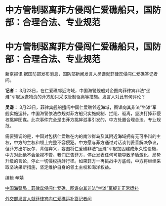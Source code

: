 # 中方管制驱离菲方侵闯仁爱礁船只，国防部：合理合法、专业规范

# 中方管制驱离菲方侵闯仁爱礁船只，国防部：合理合法、专业规范

新京报讯 据国防部发布消息，国防部新闻发言人吴谦就菲律宾侵闯仁爱礁答记者问。

**记者：** 3月23日，在仁爱礁邻近海域，中国海警舰船对企图向菲律宾非法“坐滩”军舰运送物资的菲方船只采取管制驱离等措施。发言人对此有何评论？

**吴谦：**
3月23日，菲律宾舰船擅闯中国仁爱礁邻近海域，图谋向其非法“坐滩”军舰实施运补。中国海警依法依规对菲方船只实施规制、拦阻、驱离，坚决打掉菲侵权挑衅图谋。此次事件完全是由菲方挑衅滋事引发的，中方处置合理合法、专业规范。

需要强调的是，中国对包括仁爱礁在内的南沙群岛及其附近海域拥有无可争辩的主权，中方的主权和领土完整不容侵犯。中方愿与菲方通过对话谈判妥善解决争议，但菲方出尔反尔、背信弃义，妄图将仁爱礁非法“坐滩”军舰加固建成永久性设施，中方对此绝不会坐视不管。我们正告菲方，停止发表任何可能导致矛盾激化、局势升级的言论，停止一切侵权挑衅行径。如果菲方一再挑战中方底线，中方将继续采取坚决果断措施，坚定维护自身的领土主权和海洋权益。

编辑 辛婧

[中国海警局：菲律宾侵闯仁爱礁，图谋向其非法“坐滩”军舰非正常运补
](https://news.qq.com/rain/a/20240323A02AS100)

[外交部发言人就菲律宾向仁爱礁运补答记者问 ](https://news.qq.com/rain/a/20240323A05ZQR00)

